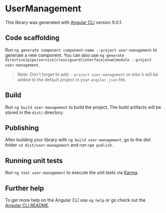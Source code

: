 # UserManagement

This library was generated with [Angular CLI](https://github.com/angular/angular-cli) version 9.0.1.

## Code scaffolding

Run `ng generate component component-name --project user-management` to generate a new component. You can also use `ng generate directive|pipe|service|class|guard|interface|enum|module --project user-management`.
> Note: Don't forget to add `--project user-management` or else it will be added to the default project in your `angular.json` file. 

## Build

Run `ng build user-management` to build the project. The build artifacts will be stored in the `dist/` directory.

## Publishing

After building your library with `ng build user-management`, go to the dist folder `cd dist/user-management` and run `npm publish`.

## Running unit tests

Run `ng test user-management` to execute the unit tests via [Karma](https://karma-runner.github.io).

## Further help

To get more help on the Angular CLI use `ng help` or go check out the [Angular CLI README](https://github.com/angular/angular-cli/blob/master/README.md).
